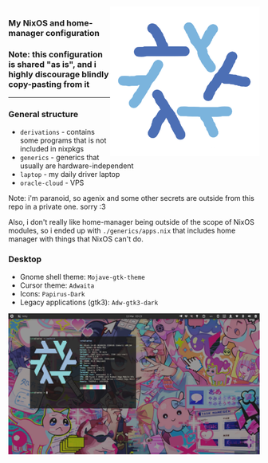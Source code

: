 <img align="right" src="./logo.png" width="300"/>

### My NixOS and home-manager configuration
### Note: this configuration is shared "as is", and i highly discourage blindly copy-pasting from it

---

### General structure
- `derivations` - contains some programs that is not included in nixpkgs
- `generics` - generics that usually are hardware-independent
- `laptop` - my daily driver laptop
- `oracle-cloud` - VPS

Note: i'm paranoid, so agenix and some other secrets are outside from this repo in a private one. sorry :3

Also, i don't really like home-manager being outside of the scope of NixOS modules, so i ended up with `./generics/apps.nix` that includes home manager with things that NixOS can't do.

### Desktop

- Gnome shell theme: `Mojave-gtk-theme`
- Cursor theme: `Adwaita`
- Icons: `Papirus-Dark`
- Legacy applications (gtk3): `Adw-gtk3-dark`


<img src="./desktop.png"/>